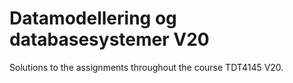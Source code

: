# Datamodellering og databasesystemer V20

Solutions to the assignments throughout the course TDT4145 V20.

